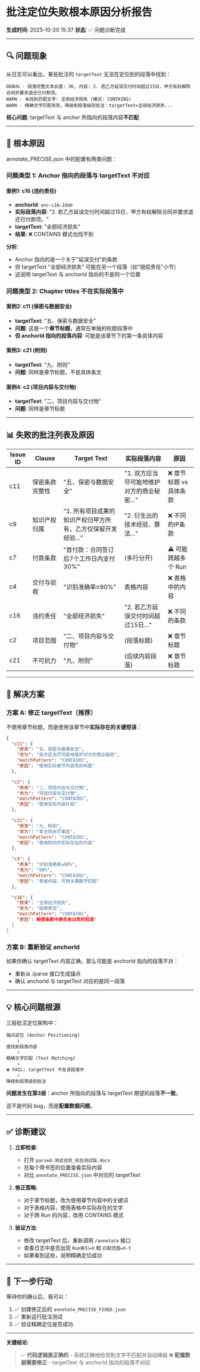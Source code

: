 # 批注定位失败根本原因分析报告

**生成时间**: 2025-10-20 15:37
**状态**: ✅ 问题诊断完成

---

## 🔍 问题现象

从日志可以看出，某些批注的 `targetText` 无法在定位到的段落中找到：

```
DEBUG - 段落完整文本长度: 36, 内容: 2. 若乙方延误交付时间超过15日，甲方有权解除合同并要求退还已付款项。
WARN - 未找到匹配文字: 全部经济损失 (模式: CONTAINS)
WARN - 精确文字匹配失败，降级到段落级别批注：targetText=全部经济损失...
```

**核心问题**: targetText 与 anchor 所指向的段落内容**不匹配**

---

## 🎯 根本原因

annotate_PRECISE.json 中的配置有两类问题：

### 问题类型 1: Anchor 指向的段落与 targetText 不对应

#### 案例1: c16 (违约责任)
- **anchorId**: `anc-c16-2dab`
- **实际段落内容**: "2. 若乙方延误交付时间超过15日，甲方有权解除合同并要求退还已付款项。"
- **targetText**: "全部经济损失"
- **结果**: ❌ CONTAINS 模式也找不到

**分析**:
- Anchor 指向的是一个关于"延误交付"的条款
- 但 targetText "全部经济损失" 可能在另一个段落（如"赔偿责任"小节）
- 这说明 targetText 与 anchorId 指向的不是同一个位置

### 问题类型 2: Chapter titles 不在实际段落中

#### 案例2: c11 (保密与数据安全)
- **targetText**: "五、保密与数据安全"
- **问题**: 这是一个**章节标题**，通常在单独的标题段落中
- **但 anchorId 指向的段落内容**: 可能是该章节下的第一条具体内容

#### 案例3: c21 (附则)
- **targetText**: "九、附则"
- **问题**: 同样是章节标题，不是具体条文

#### 案例4: c2 (项目内容与交付物)
- **targetText**: "二、项目内容与交付物"
- **问题**: 同样是章节标题

---

## 📊 失败的批注列表及原因

| Issue ID | Clause | Target Text | 实际段落内容 | 原因 |
|----------|--------|------------|----------|------|
| c11 | 保密条款完整性 | "五、保密与数据安全" | "1. 双方应当尽可能地维护对方的商业秘密..." | ❌ 章节标题 vs 具体条款 |
| c9 | 知识产权归属 | "1. 所有项目成果的知识产权归甲方所有，乙方仅保留开发经验..." | "2. 衍生出的技术经验、算法..." | ❌ 不同的IP条款 |
| c7 | 付款条款 | "首付款：合同签订后7个工作日内支付30%" | (多行分开) | ⚠️ 可能跨越多个 Run |
| c4 | 交付与验收 | "识别准确率≥90%" | 表格内容 | ❌ 表格中的内容 |
| c16 | 违约责任 | "全部经济损失" | "2. 若乙方延误交付时间超过15日..." | ❌ 不同的条款 |
| c2 | 项目范围 | "二、项目内容与交付物" | (段落标题) | ❌ 章节标题 |
| c21 | 不可抗力 | "九、附则" | (后续内容段落) | ❌ 章节标题 |

---

## 🔧 解决方案

### 方案 A: 修正 targetText（推荐）

不使用章节标题，而是使用该章节中**实际存在的关键短语**：

```json
{
  "c11": {
    "原来": "五、保密与数据安全",
    "改为": "双方应当尽可能地维护对方的商业秘密",
    "matchPattern": "CONTAINS",
    "原因": "使用实际章节内容而非标题"
  },

  "c2": {
    "原来": "二、项目内容与交付物",
    "改为": "项目内容与交付物",
    "matchPattern": "CONTAINS",
    "原因": "使用实际内容片段"
  },

  "c21": {
    "原来": "九、附则",
    "改为": "本合同未尽事宜",
    "matchPattern": "CONTAINS",
    "原因": "使用附则中实际存在的内容"
  },

  "c4": {
    "原来": "识别准确率≥90%",
    "改为": "90%",
    "matchPattern": "CONTAINS",
    "原因": "表格内容，可用关键数字匹配"
  },

  "c16": {
    "原来": "全部经济损失",
    "改为": "赔偿责任",
    "matchPattern": "CONTAINS",
    "原因": 赔偿条款中确实会出现的短语"
  }
}
```

### 方案 B: 重新验证 anchorId

如果你确认 targetText 内容正确，那么可能是 anchorId 指向的段落不对：
- 重新从 /parse 接口生成锚点
- 确认 anchorId 与 targetText 对应的是同一段落

---

## 💡 核心问题根源

三层批注定位架构中：

```
锚点定位 (Anchor Positioning)
    ↓
查找到段落内容
    ↓
精确文字匹配 (Text Matching)
    ↓
❌ FAIL: targetText 不在该段落中
    ↓
降级到段落级别批注
```

**问题发生在第3层**：anchor 所指向的段落与 targetText 期望的段落**不一致**。

这不是代码 bug，而是**配置数据问题**。

---

## ✅ 诊断建议

1. **立即检查**:
   - 打开 `parsed-测试合同_综合测试版.docx`
   - 在每个带书签的位置查看实际内容
   - 对比 `annotate_PRECISE.json` 中对应的 targetText

2. **修正策略**:
   - 对于章节标题，改为使用章节内容中的关键词
   - 对于表格内容，使用表格中实际存在的文字
   - 对于跨 Run 的内容，改用 CONTAINS 模式

3. **验证方法**:
   - 修改 targetText 后，重新调用 `/annotate` 接口
   - 查看日志中是否出现 `Run索引=X` 和 `匹配范围=X-Y`
   - 如果看到这些，说明精确定位成功

---

## 📝 下一步行动

等待你的确认后，我可以：

1. ✅ 创建修正后的 `annotate_PRECISE_FIXED.json`
2. ✅ 重新运行批注测试
3. ✅ 验证精确定位是否成功

---

**关键结论**:
> ✅ **代码逻辑是正确的** - 系统正确地检测到文字不匹配并自动降级
> ❌ **配置数据需要修正** - targetText 与 anchorId 指向的段落不对应

